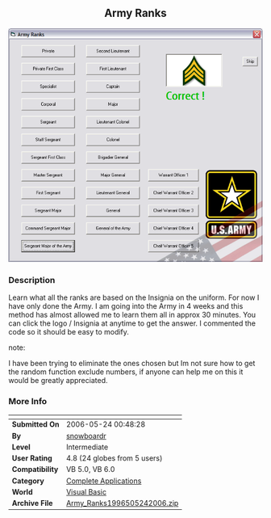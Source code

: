 ﻿<div align="center">

## Army Ranks

<img src="PIC20065244436362.gif">
</div>

### Description

Learn what all the ranks are based on the Insignia on the uniform. For now I have only done the Army. I am going into the Army in 4 weeks and this method has almost allowed me to learn them all in approx 30 minutes. You can click the logo / Insignia at anytime to get the answer. I commented the code so it should be easy to modify.

note:

I have been trying to eliminate the ones chosen but Im not sure how to get the random function exclude numbers, if anyone can help me on this it would be greatly appreciated.
 
### More Info
 


<span>             |<span>
---                |---
**Submitted On**   |2006-05-24 00:48:28
**By**             |[snowboardr](https://github.com/Planet-Source-Code/PSCIndex/blob/master/ByAuthor/snowboardr.md)
**Level**          |Intermediate
**User Rating**    |4.8 (24 globes from 5 users)
**Compatibility**  |VB 5\.0, VB 6\.0
**Category**       |[Complete Applications](https://github.com/Planet-Source-Code/PSCIndex/blob/master/ByCategory/complete-applications__1-27.md)
**World**          |[Visual Basic](https://github.com/Planet-Source-Code/PSCIndex/blob/master/ByWorld/visual-basic.md)
**Archive File**   |[Army\_Ranks1996505242006\.zip](https://github.com/Planet-Source-Code/snowboardr-army-ranks__1-65459/archive/master.zip)








